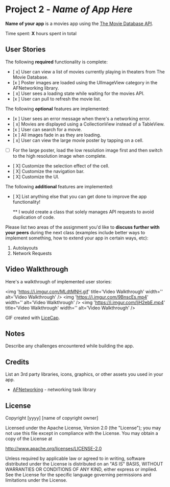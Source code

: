 # Project 2 - *Name of App Here*

**Name of your app** is a movies app using the [The Movie Database API](http://docs.themoviedb.apiary.io/#).

Time spent: **X** hours spent in total

## User Stories

The following **required** functionality is complete:

- [ x] User can view a list of movies currently playing in theaters from The Movie Database.
- [x ] Poster images are loaded using the UIImageView category in the AFNetworking library.
- [ x] User sees a loading state while waiting for the movies API.
- [x ] User can pull to refresh the movie list.

The following **optional** features are implemented:

- [x ] User sees an error message when there's a networking error.
- [ x] Movies are displayed using a CollectionView instead of a TableView.
- [x ] User can search for a movie.
- [x ] All images fade in as they are loading.
- [ x] User can view the large movie poster by tapping on a cell.
- [ ] For the large poster, load the low resolution image first and then switch to the high resolution image when complete.
- [ X] Customize the selection effect of the cell.
- [ X] Customize the navigation bar.
- [ X] Customize the UI.

The following **additional** features are implemented:

- [ X] List anything else that you can get done to improve the app functionality!

    ** I would create a class that solely manages API requests to avoid duplication of code. 

Please list two areas of the assignment you'd like to **discuss further with your peers** during the next class (examples include better ways to implement something, how to extend your app in certain ways, etc):

1. Autolayouts
2. Network Requests

## Video Walkthrough

Here's a walkthrough of implemented user stories:

<img 'https://i.imgur.com/MLdtMNH.gif' title='Video Walkthrough' width='' alt='Video Walkthrough' />
<img 'https://i.imgur.com/9BnscEs.mp4' width='' alt='Video Walkthrough' />
<img 'https://i.imgur.com/IjH2ebE.mp4' title='Video Walkthrough' width='' alt='Video Walkthrough' />

GIF created with [LiceCap](http://www.cockos.com/licecap/).

## Notes

Describe any challenges encountered while building the app.

## Credits

List an 3rd party libraries, icons, graphics, or other assets you used in your app.

- [AFNetworking](https://github.com/AFNetworking/AFNetworking) - networking task library

## License

Copyright [yyyy] [name of copyright owner]

Licensed under the Apache License, Version 2.0 (the "License");
you may not use this file except in compliance with the License.
You may obtain a copy of the License at

http://www.apache.org/licenses/LICENSE-2.0

Unless required by applicable law or agreed to in writing, software
distributed under the License is distributed on an "AS IS" BASIS,
WITHOUT WARRANTIES OR CONDITIONS OF ANY KIND, either express or implied.
See the License for the specific language governing permissions and
limitations under the License.
